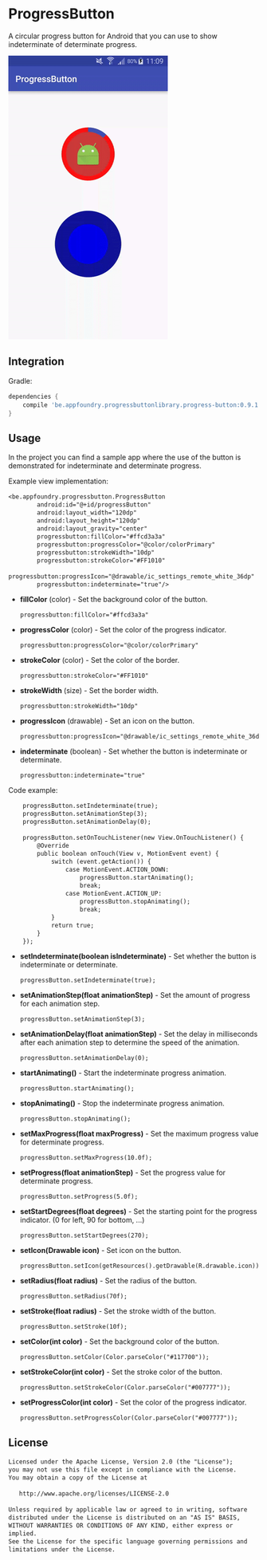 # ProgressButton

A circular progress button for Android that you can use to show indeterminate of determinate progress.

![](screenshots/screenshot.gif)

## Integration

Gradle:
```groovy
dependencies {
    compile 'be.appfoundry.progressbuttonlibrary.progress-button:0.9.1'
}
```

## Usage

In the project you can find a sample app where the use of the button is demonstrated for indeterminate and determinate progress.

Example view implementation:
```
<be.appfoundry.progressbutton.ProgressButton
        android:id="@+id/progressButton"
        android:layout_width="120dp"
        android:layout_height="120dp"
        android:layout_gravity="center"
        progressbutton:fillColor="#ffcd3a3a"
        progressbutton:progressColor="@color/colorPrimary"
        progressbutton:strokeWidth="10dp"
        progressbutton:strokeColor="#FF1010"
        progressbutton:progressIcon="@drawable/ic_settings_remote_white_36dp"
        progressbutton:indeterminate="true"/>
```

* **fillColor** (color) - Set the background color of the button.

    ```
    progressbutton:fillColor="#ffcd3a3a"
    ```
    
* **progressColor** (color) - Set the color of the progress indicator.

    ```
    progressbutton:progressColor="@color/colorPrimary"
    ```
    
* **strokeColor** (color) - Set the color of the border.

    ```
    progressbutton:strokeColor="#FF1010"
    ```
    
* **strokeWidth** (size) - Set the border width.

    ```
    progressbutton:strokeWidth="10dp"
    ```
    
* **progressIcon** (drawable) - Set an icon on the button.

    ```
    progressbutton:progressIcon="@drawable/ic_settings_remote_white_36dp"
    ```
    
* **indeterminate** (boolean) - Set whether the button is indeterminate or determinate.

    ```
    progressbutton:indeterminate="true"
    ```

Code example:
```
    progressButton.setIndeterminate(true);
    progressButton.setAnimationStep(3);
    progressButton.setAnimationDelay(0);

    progressButton.setOnTouchListener(new View.OnTouchListener() {
        @Override
        public boolean onTouch(View v, MotionEvent event) {
            switch (event.getAction()) {
                case MotionEvent.ACTION_DOWN:
                    progressButton.startAnimating();
                    break;
                case MotionEvent.ACTION_UP:
                    progressButton.stopAnimating();
                    break;
            }
            return true;
        }
    });
```

* **setIndeterminate(boolean isIndeterminate)** - Set whether the button is indeterminate or determinate.

    ```
    progressButton.setIndeterminate(true);
    ```
    
* **setAnimationStep(float animationStep)** - Set the amount of progress for each animation step.

    ```
    progressButton.setAnimationStep(3);
    ```

* **setAnimationDelay(float animationStep)** - Set the delay in milliseconds after each animation step to determine the speed of the animation.

    ```
    progressButton.setAnimationDelay(0);
    ```
    
* **startAnimating()** - Start the indeterminate progress animation.

    ```
    progressButton.startAnimating();
    ```
    
* **stopAnimating()** - Stop the indeterminate progress animation.

    ```
    progressButton.stopAnimating();
    ```
    
* **setMaxProgress(float maxProgress)** - Set the maximum progress value for determinate progress.

    ```
    progressButton.setMaxProgress(10.0f);
    ```
    
* **setProgress(float animationStep)** - Set the progress value for determinate progress.

    ```
    progressButton.setProgress(5.0f);
    ```
        
* **setStartDegrees(float degrees)** - Set the starting point for the progress indicator. (0 for left, 90 for bottom, ...)

    ```
    progressButton.setStartDegrees(270);
    ```
    
* **setIcon(Drawable icon)** - Set icon on the button.

    ```
    progressButton.setIcon(getResources().getDrawable(R.drawable.icon));
    ```
            
* **setRadius(float radius)** - Set the radius of the button.

    ```
    progressButton.setRadius(70f);
    ```
            
* **setStroke(float radius)** - Set the stroke width of the button.

    ```
    progressButton.setStroke(10f);
    ```
           
* **setColor(int color)** - Set the background color of the button.

    ```
    progressButton.setColor(Color.parseColor("#117700"));
    ```
          
* **setStrokeColor(int color)** - Set the stroke color of the button.

    ```
    progressButton.setStrokeColor(Color.parseColor("#007777"));
    ```
      
* **setProgressColor(int color)** - Set the color of the progress indicator.

    ```
    progressButton.setProgressColor(Color.parseColor("#007777"));
    ```
      
## License

```
Licensed under the Apache License, Version 2.0 (the "License");
you may not use this file except in compliance with the License.
You may obtain a copy of the License at

   http://www.apache.org/licenses/LICENSE-2.0

Unless required by applicable law or agreed to in writing, software
distributed under the License is distributed on an "AS IS" BASIS,
WITHOUT WARRANTIES OR CONDITIONS OF ANY KIND, either express or implied.
See the License for the specific language governing permissions and
limitations under the License.
```
